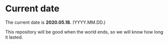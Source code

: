 # Current date

The current date is **2020.05.18.** (YYYY.MM.DD.)

This repository will be good when the world ends, so we will know how long it lasted.